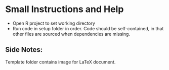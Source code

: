 # Small Instructions and Help

* Open R project to set working directory
* Run code in setup folder in order. Code should be self-contained, in that other files are sourced when dependencies are missing.

## Side Notes:

Template folder contains image for LaTeX document. 
